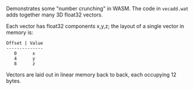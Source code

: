 Demonstrates some "number crunching" in WASM. The code in `vecadd.wat` adds
together many 3D float32 vectors.

Each vector has float32 components x,y,z; the layout of a single vector in
memory is:

    Offset | Value
    --------------
       0      x
       4      y
       8      z

Vectors are laid out in linear memory back to back, each occupying 12 bytes.
